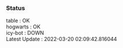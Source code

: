 ### Status


table : OK  
hogwarts : OK  
icy-bot : DOWN  
Latest Update : 2022-03-20 02:09:42.816044
